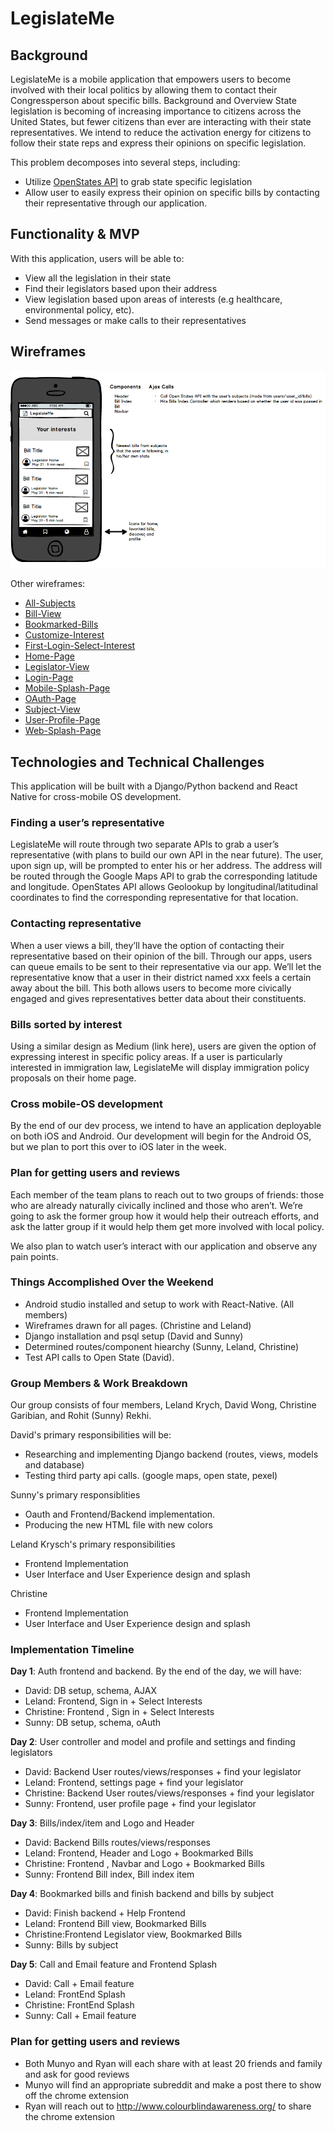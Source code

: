 # LegislateMe

## Background
LegislateMe is a mobile application that empowers users to become involved with their local politics by allowing them to contact their Congressperson about specific bills.
Background and Overview
State legislation is becoming of increasing importance to citizens across the United States, but fewer citizens than ever are interacting with their state representatives. We intend to reduce the activation energy for citizens to follow their state reps and express their opinions on specific legislation.

This problem decomposes into several steps, including:

  + Utilize [OpenStates API](http://docs.openstates.org/en/latest/api/) to grab state specific legislation
  + Allow user to easily express their opinion on specific bills by contacting their representative through our application.

## Functionality & MVP
With this application, users will be able to:
 +  View all the legislation in their state
 + Find their legislators based upon their address
 + View legislation based upon areas of interests (e.g healthcare, environmental policy, etc).
 + Send messages or make calls to their representatives

## Wireframes
![Home-Page](/docs/wireframes/Home-Page.png)

Other wireframes:
  + [All-Subjects](/docs/wireframes/All-Subjects-View.png)
  + [Bill-View](/docs/wireframes/Bill-View.png)
  + [Bookmarked-Bills](/docs/wireframes/Bookmarked-Bills.png)
  + [Customize-Interest](/docs/wireframes/Customize-Interests.png)
  + [First-Login-Select-Interest](/docs/wireframes/First-Login-Select-Interests.png)
  + [Home-Page](/docs/wireframes/Home-Page.png)
  + [Legislator-View](/docs/wireframes/Legislator-View.png)
  + [Login-Page](/docs/wireframes/Login-Page.png)
  + [Mobile-Splash-Page](/docs/wireframes/Mobile-Splash-Page.png)
  + [OAuth-Page](/docs/wireframes/OAuth-Page.png)
  + [Subject-View](/docs/wireframes/Subject-View.png)
  + [User-Profile-Page](/docs/wireframes/User-Profile-Page.png)
  + [Web-Splash-Page](/docs/wireframes/Web-Splash-Page.png)


## Technologies and Technical Challenges
This application will be built with a Django/Python backend and React Native for cross-mobile OS development.

### Finding a user’s representative
LegislateMe will route through two separate APIs to grab a user’s representative (with plans to build our own API in the near future). The user, upon sign up, will be prompted to enter his or her address. The address will be routed through the Google Maps API to grab the corresponding latitude and longitude. OpenStates API allows Geolookup by longitudinal/latitudinal coordinates to find the corresponding representative for that location.

### Contacting representative
When a user views a bill, they’ll have the option of contacting their representative based on their opinion of the bill. Through our apps, users can queue emails to be sent to their representative via our app. We’ll let the representative know that a user in their district named xxx feels a certain away about the bill. This both allows users to become more civically engaged and gives representatives better data about their constituents.

### Bills sorted by interest
Using a similar design as Medium (link here), users are given the option of expressing interest in specific policy areas. If a user is particularly interested in immigration law, LegislateMe will display immigration policy proposals on their home page.

### Cross mobile-OS development
By the end of our dev process, we intend to have an application deployable on both iOS and Android. Our development will begin for the Android OS, but we plan to port this over to iOS later in the week.

### Plan for getting users and reviews
Each member of the team plans to reach out to two groups of friends: those who are already naturally civically inclined and those who aren’t. We’re going to ask the former group how it would help their outreach efforts, and ask the latter group if it would help them get more involved with local policy.

We also plan to watch user’s interact with our application and observe any pain points.

### Things Accomplished Over the Weekend
  
  + Android studio installed and setup to work with React-Native. (All members)
  + Wireframes drawn for all pages. (Christine and Leland)
  + Django installation and psql setup (David and Sunny)
  + Determined routes/component hiearchy (Sunny, Leland, Christine)
  + Test API calls to Open State (David).
### Group Members & Work Breakdown

Our group consists of four members, Leland Krych, David Wong, Christine Garibian, and Rohit (Sunny) Rekhi.

David's primary responsibilities will be:

- Researching and implementing Django backend (routes, views, models and database)
- Testing third party api calls. (google maps, open state, pexel)

Sunny's primary responsiblities

- Oauth and Frontend/Backend implementation.
- Producing the new HTML file with new colors

Leland Krysch's primary responsibilities

- Frontend Implementation
- User Interface and User Experience design and splash


Christine 
- Frontend Implementation
- User Interface and User Experience design and splash

### Implementation Timeline

**Day 1**: Auth frontend and backend. By the end of the day, we will have:

- David: DB setup, schema, AJAX
- Leland: Frontend, Sign in + Select Interests
- Christine: Frontend , Sign in + Select Interests
- Sunny: DB setup, schema, oAuth

**Day 2**: User controller and model and profile and settings and finding legislators

- David: Backend User routes/views/responses + find your legislator
- Leland: Frontend, settings page + find your legislator
- Christine: Backend User routes/views/responses + find your legislator
- Sunny: Frontend, user profile page + find your legislator


**Day 3**: Bills/index/item and Logo and Header

- David: Backend Bills routes/views/responses
- Leland: Frontend, Header and Logo + Bookmarked Bills
- Christine: Frontend , Navbar and Logo + Bookmarked Bills 
- Sunny: Frontend Bill index, Bill index item 


**Day 4**: Bookmarked bills and finish backend and bills by subject

- David: Finish backend + Help Frontend
- Leland: Frontend Bill view, Bookmarked Bills
- Christine:Frontend Legislator view, Bookmarked Bills
- Sunny: Bills by subject


**Day 5**: Call and Email feature and Frontend Splash
- David: Call + Email feature
- Leland: FrontEnd Splash
- Christine: FrontEnd Splash
- Sunny: Call + Email feature


### Plan for getting users and reviews
- Both Munyo and Ryan will each share with at least 20 friends and family and ask for good reviews
- Munyo will find an appropriate subreddit and make a post there to show off the chrome extension
- Ryan will reach out to http://www.colourblindawareness.org/ to share the chrome extension

